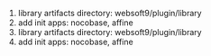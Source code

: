 1. library artifacts directory: websoft9/plugin/library
2. add init apps: nocobase, affine
3. library artifacts directory: websoft9/plugin/library
4. add init apps: nocobase, affine
